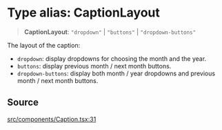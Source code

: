 # Type alias: CaptionLayout

> **CaptionLayout**: `"dropdown"` \| `"buttons"` \| `"dropdown-buttons"`

The layout of the caption:

- `dropdown`: display dropdowns for choosing the month and the year.
- `buttons`: display previous month / next month buttons.
- `dropdown-buttons`: display both month / year dropdowns and previous month /
  next month buttons.

## Source

[src/components/Caption.tsx:31](https://github.com/gpbl/react-day-picker/blob/a604fd23887c832117da414a9c63b1b84efb97d9/src/components/Caption.tsx#L31)

